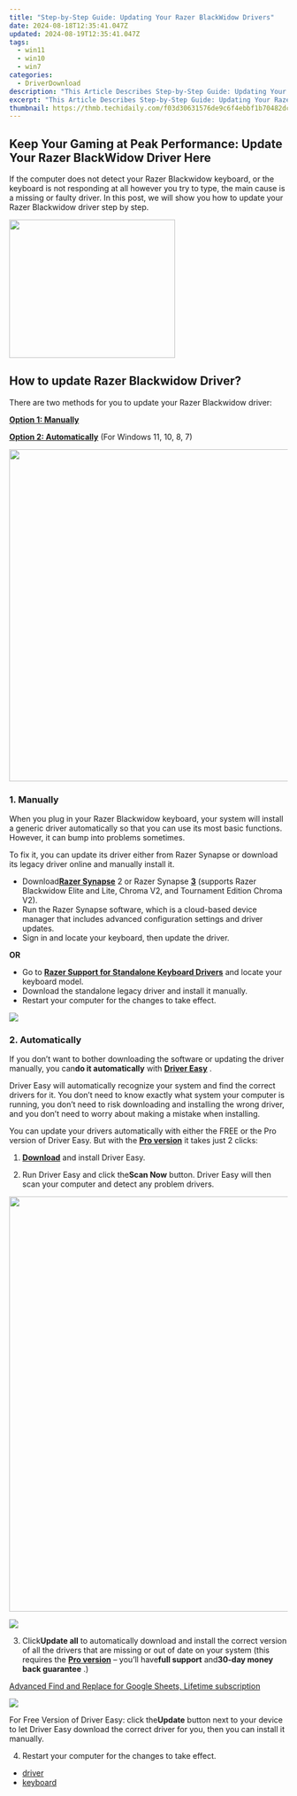 ```yaml
---
title: "Step-by-Step Guide: Updating Your Razer BlackWidow Drivers"
date: 2024-08-18T12:35:41.047Z
updated: 2024-08-19T12:35:41.047Z
tags:
  - win11
  - win10
  - win7
categories:
  - DriverDownload
description: "This Article Describes Step-by-Step Guide: Updating Your Razer BlackWidow Drivers"
excerpt: "This Article Describes Step-by-Step Guide: Updating Your Razer BlackWidow Drivers"
thumbnail: https://thmb.techidaily.com/f03d30631576de9c6f4ebbf1b70482dc429c1bbf94f405ab42db14407ed62e05.jpg
---
```


## Keep Your Gaming at Peak Performance: Update Your Razer BlackWidow Driver Here

If the computer does not detect your Razer Blackwidow keyboard, or the keyboard is not responding at all however you try to type, the main cause is a missing or faulty driver. In this post, we will show you how to update your Razer Blackwidow driver step by step.

<!-- affiliate ads begin -->
<a href="https://caperobbin.sjv.io/c/5597632/2006118/18460" target="_top" id="2006118"><img src="//a.impactradius-go.com/display-ad/18460-2006118" border="0" alt="" width="300" height="250"/></a><img height="0" width="0" src="https://imp.pxf.io/i/5597632/2006118/18460" style="position:absolute;visibility:hidden;" border="0" />
<!-- affiliate ads end -->
## How to update Razer Blackwidow Driver?

There are two methods for you to update your Razer Blackwidow driver:

**[Option 1: Manually](https://tools.techidaily.com/drivereasy/download/)**

**[Option 2: Automatically](https://tools.techidaily.com/drivereasy/download/)**  (For Windows 11, 10, 8, 7)

<!-- affiliate ads begin -->
<a href="https://uperfect.sjv.io/c/5597632/1246754/15155" target="_top" id="1246754"><img src="//a.impactradius-go.com/display-ad/15155-1246754" border="0" alt="" width="600" height="600"/></a><img height="0" width="0" src="https://imp.pxf.io/i/5597632/1246754/15155" style="position:absolute;visibility:hidden;" border="0" />
<!-- affiliate ads end -->
### 1\. Manually

 When you plug in your Razer Blackwidow keyboard, your system will install a generic driver automatically so that you can use its most basic functions. However, it can bump into problems sometimes.

 To fix it, you can update its driver either from Razer Synapse or download its legacy driver online and manually install it.

* Download[**Razer Synapse**](https://www.razer.com/synapse-2) 2 or Razer Synapse **[3](https://www.razer.com/synapse-3)**  (supports Razer Blackwidow Elite and Lite, Chroma V2, and Tournament Edition Chroma V2).
* Run the Razer Synapse software, which is a cloud-based device manager that includes advanced configuration settings and driver updates.
* Sign in and locate your keyboard, then update the driver.

**OR**

* Go to **[Razer Support for Standalone Keyboard Drivers](http://drivers.razersupport.com//index.php?%5Fm=downloads&%5Fa=view&parentcategoryid=77&pcid=0&nav=0)**  and locate your keyboard model.
* Download the standalone legacy driver and install it manually.
* Restart your computer for the changes to take effect.

<!-- affiliate ads begin -->
<a href="https://shop.systoolsgroup.com/affiliate.php?ACCOUNT=SYSTOOBY&AFFILIATE=108875&PATH=https%3A%2F%2Fwww.systoolsgroup.com%3FAFFILIATE%3D108875%26RESOURCE%3D%2BSysTools%2BPDF%2BUnlocker"><img src="https://www.systoolsgroup.com/box/pdf-unlocker.png" border="0"></a>
<!-- affiliate ads end -->
### 2\. Automatically

 If you don’t want to bother downloading the software or updating the driver manually, you can**do it automatically** with **[Driver Easy](https://tools.techidaily.com/drivereasy/download/)**  .

 Driver Easy will automatically recognize your system and find the correct drivers for it. You don’t need to know exactly what system your computer is running, you don’t need to risk downloading and installing the wrong driver, and you don’t need to worry about making a mistake when installing.

 You can update your drivers automatically with either the FREE or the Pro version of Driver Easy. But with the **[Pro version](https://tools.techidaily.com/drivereasy/download/)**  it takes just 2 clicks:

 1) **[Download](https://tools.techidaily.com/drivereasy/download/)**  and install Driver Easy.

 2) Run Driver Easy and click the**Scan Now** button. Driver Easy will then scan your computer and detect any problem drivers.

<!-- affiliate ads begin -->
<a href="https://zebaoaffiliateprogram.pxf.io/c/5597632/1853659/21526" target="_top" id="1853659"><img src="//a.impactradius-go.com/display-ad/21526-1853659" border="0" alt="" width="1920" height="750"/></a><img height="0" width="0" src="https://imp.pxf.io/i/5597632/1853659/21526" style="position:absolute;visibility:hidden;" border="0" />
<!-- affiliate ads end -->
![](https://images.drivereasy.com/wp-content/uploads/2020/02/scan-now-2.png)

 3) Click**Update all** to automatically download and install the correct version of all the drivers that are missing or out of date on your system (this requires the **[Pro version](https://tools.techidaily.com/drivereasy/download/)**  – you’ll have**full support** and**30-day money back guarantee** .)

<!-- affiliate ads begin -->
<a href="https://secure.2checkout.com/order/checkout.php?PRODS=4729642&QTY=1&AFFILIATE=108875&CART=1">Advanced Find and Replace for Google Sheets, Lifetime subscription</a>
<!-- affiliate ads end -->
![](https://images.drivereasy.com/wp-content/uploads/2020/02/update-all-your-drivers-2-3.jpg)

 For Free Version of Driver Easy: click the**Update** button next to your device to let Driver Easy download the correct driver for you, then you can install it manually.

4) Restart your computer for the changes to take effect.

* [driver](https://tools.techidaily.com/drivereasy/download/)
* [keyboard](https://tools.techidaily.com/drivereasy/download/)

<ins class="adsbygoogle"
     style="display:block"
     data-ad-format="autorelaxed"
     data-ad-client="ca-pub-7571918770474297"
     data-ad-slot="1223367746"></ins>



<ins class="adsbygoogle"
     style="display:block"
     data-ad-client="ca-pub-7571918770474297"
     data-ad-slot="8358498916"
     data-ad-format="auto"
     data-full-width-responsive="true"></ins>


